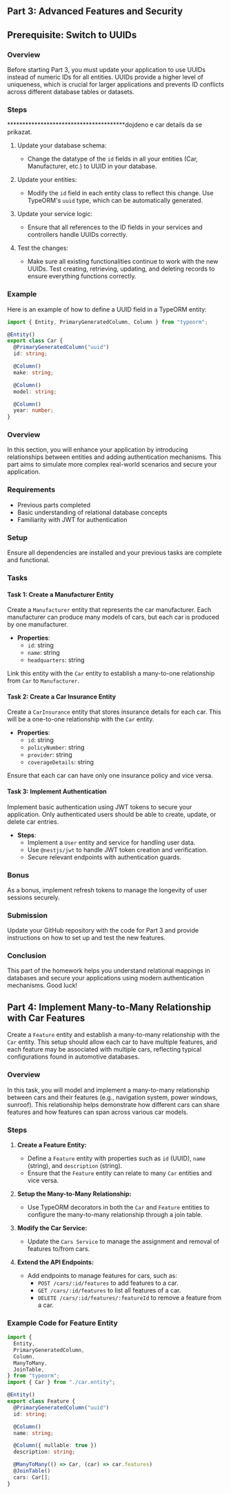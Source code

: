## Part 3: Advanced Features and Security

## Prerequisite: Switch to UUIDs

### Overview

Before starting Part 3, you must update your application to use UUIDs instead of numeric IDs for all entities. UUIDs provide a higher level of uniqueness, which is crucial for larger applications and prevents ID conflicts across different database tables or datasets.

### Steps
***************************************dojdeno e car details da se prikazat. 
1. Update your database schema:

   - Change the datatype of the `id` fields in all your entities (Car, Manufacturer, etc.) to UUID in your database.

2. Update your entities:

   - Modify the `id` field in each entity class to reflect this change. Use TypeORM's `uuid` type, which can be automatically generated.

3. Update your service logic:

   - Ensure that all references to the ID fields in your services and controllers handle UUIDs correctly.

4. Test the changes:
   - Make sure all existing functionalities continue to work with the new UUIDs. Test creating, retrieving, updating, and deleting records to ensure everything functions correctly.

### Example

Here is an example of how to define a UUID field in a TypeORM entity:

```typescript
import { Entity, PrimaryGeneratedColumn, Column } from "typeorm";

@Entity()
export class Car {
  @PrimaryGeneratedColumn("uuid")
  id: string;

  @Column()
  make: string;

  @Column()
  model: string;

  @Column()
  year: number;
}
```

### Overview

In this section, you will enhance your application by introducing relationships between entities and adding authentication mechanisms. This part aims to simulate more complex real-world scenarios and secure your application.

### Requirements

- Previous parts completed
- Basic understanding of relational database concepts
- Familiarity with JWT for authentication

### Setup

Ensure all dependencies are installed and your previous tasks are complete and functional.

### Tasks

#### Task 1: Create a Manufacturer Entity

Create a `Manufacturer` entity that represents the car manufacturer. Each manufacturer can produce many models of cars, but each car is produced by one manufacturer.

- **Properties**:
  - `id`: string
  - `name`: string
  - `headquarters`: string

Link this entity with the `Car` entity to establish a many-to-one relationship from `Car` to `Manufacturer`.

#### Task 2: Create a Car Insurance Entity

Create a `CarInsurance` entity that stores insurance details for each car. This will be a one-to-one relationship with the `Car` entity.

- **Properties**:
  - `id`: string
  - `policyNumber`: string
  - `provider`: string
  - `coverageDetails`: string

Ensure that each car can have only one insurance policy and vice versa.

#### Task 3: Implement Authentication

Implement basic authentication using JWT tokens to secure your application. Only authenticated users should be able to create, update, or delete car entries.

- **Steps**:
  - Implement a `User` entity and service for handling user data.
  - Use `@nestjs/jwt` to handle JWT token creation and verification.
  - Secure relevant endpoints with authentication guards.

### Bonus

As a bonus, implement refresh tokens to manage the longevity of user sessions securely.

### Submission

Update your GitHub repository with the code for Part 3 and provide instructions on how to set up and test the new features.

### Conclusion

This part of the homework helps you understand relational mappings in databases and secure your applications using modern authentication mechanisms. Good luck!

## Part 4: Implement Many-to-Many Relationship with Car Features

Create a `Feature` entity and establish a many-to-many relationship with the `Car` entity. This setup should allow each car to have multiple features, and each feature may be associated with multiple cars, reflecting typical configurations found in automotive databases.

### Overview

In this task, you will model and implement a many-to-many relationship between cars and their features (e.g., navigation system, power windows, sunroof). This relationship helps demonstrate how different cars can share features and how features can span across various car models.

### Steps

1. **Create a Feature Entity:**

   - Define a `Feature` entity with properties such as `id` (UUID), `name` (string), and `description` (string).
   - Ensure that the `Feature` entity can relate to many `Car` entities and vice versa.

2. **Setup the Many-to-Many Relationship:**

   - Use TypeORM decorators in both the `Car` and `Feature` entities to configure the many-to-many relationship through a join table.

3. **Modify the Car Service:**

   - Update the `Cars Service` to manage the assignment and removal of features to/from cars.

4. **Extend the API Endpoints:**
   - Add endpoints to manage features for cars, such as:
     - `POST /cars/:id/features` to add features to a car.
     - `GET /cars/:id/features` to list all features of a car.
     - `DELETE /cars/:id/features/:featureId` to remove a feature from a car.

### Example Code for Feature Entity

```typescript
import {
  Entity,
  PrimaryGeneratedColumn,
  Column,
  ManyToMany,
  JoinTable,
} from "typeorm";
import { Car } from "./car.entity";

@Entity()
export class Feature {
  @PrimaryGeneratedColumn("uuid")
  id: string;

  @Column()
  name: string;

  @Column({ nullable: true })
  description: string;

  @ManyToMany(() => Car, (car) => car.features)
  @JoinTable()
  cars: Car[];
}
```
